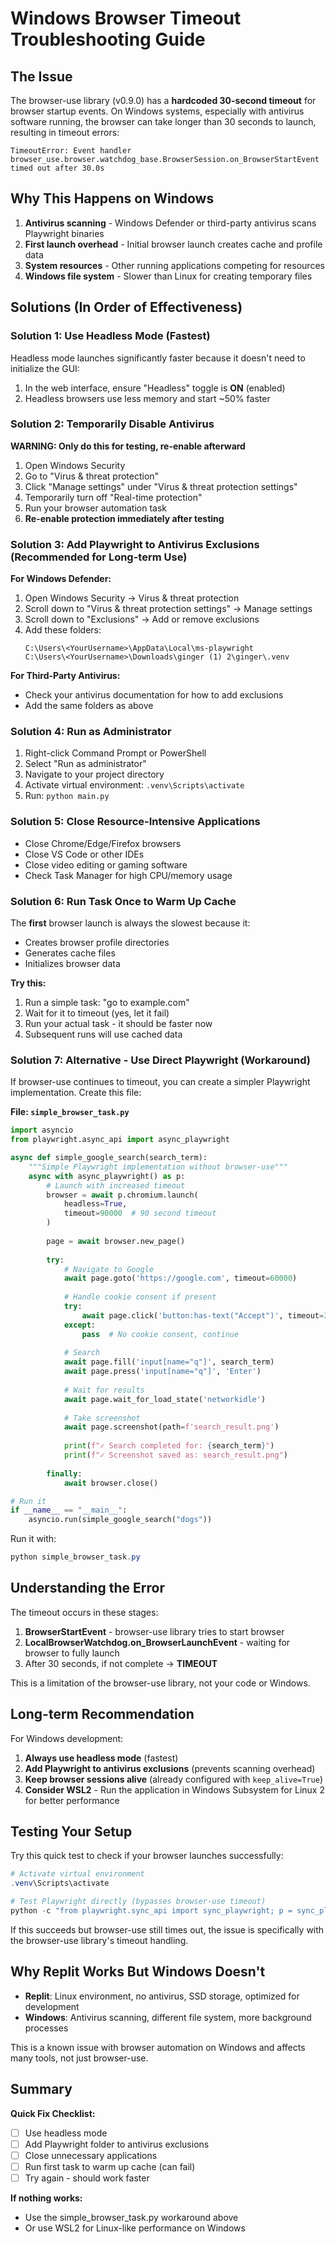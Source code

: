 # Windows Browser Timeout Troubleshooting Guide

## The Issue

The browser-use library (v0.9.0) has a **hardcoded 30-second timeout** for browser startup events. On Windows systems, especially with antivirus software running, the browser can take longer than 30 seconds to launch, resulting in timeout errors:

```
TimeoutError: Event handler browser_use.browser.watchdog_base.BrowserSession.on_BrowserStartEvent timed out after 30.0s
```

## Why This Happens on Windows

1. **Antivirus scanning** - Windows Defender or third-party antivirus scans Playwright binaries
2. **First launch overhead** - Initial browser launch creates cache and profile data
3. **System resources** - Other running applications competing for resources
4. **Windows file system** - Slower than Linux for creating temporary files

## Solutions (In Order of Effectiveness)

### Solution 1: Use Headless Mode (Fastest)
Headless mode launches significantly faster because it doesn't need to initialize the GUI:

1. In the web interface, ensure "Headless" toggle is **ON** (enabled)
2. Headless browsers use less memory and start ~50% faster

### Solution 2: Temporarily Disable Antivirus
**WARNING: Only do this for testing, re-enable afterward**

1. Open Windows Security
2. Go to "Virus & threat protection"
3. Click "Manage settings" under "Virus & threat protection settings"
4. Temporarily turn off "Real-time protection"
5. Run your browser automation task
6. **Re-enable protection immediately after testing**

### Solution 3: Add Playwright to Antivirus Exclusions (Recommended for Long-term Use)

**For Windows Defender:**
1. Open Windows Security → Virus & threat protection
2. Scroll down to "Virus & threat protection settings" → Manage settings
3. Scroll down to "Exclusions" → Add or remove exclusions
4. Add these folders:
   ```
   C:\Users\<YourUsername>\AppData\Local\ms-playwright
   C:\Users\<YourUsername>\Downloads\ginger (1) 2\ginger\.venv
   ```

**For Third-Party Antivirus:**
- Check your antivirus documentation for how to add exclusions
- Add the same folders as above

### Solution 4: Run as Administrator
1. Right-click Command Prompt or PowerShell
2. Select "Run as administrator"
3. Navigate to your project directory
4. Activate virtual environment: `.venv\Scripts\activate`
5. Run: `python main.py`

### Solution 5: Close Resource-Intensive Applications
- Close Chrome/Edge/Firefox browsers
- Close VS Code or other IDEs
- Close video editing or gaming software
- Check Task Manager for high CPU/memory usage

### Solution 6: Run Task Once to Warm Up Cache
The **first** browser launch is always the slowest because it:
- Creates browser profile directories
- Generates cache files
- Initializes browser data

**Try this:**
1. Run a simple task: "go to example.com"
2. Wait for it to timeout (yes, let it fail)
3. Run your actual task - it should be faster now
4. Subsequent runs will use cached data

### Solution 7: Alternative - Use Direct Playwright (Workaround)

If browser-use continues to timeout, you can create a simpler Playwright implementation. Create this file:

**File: `simple_browser_task.py`**
```python
import asyncio
from playwright.async_api import async_playwright

async def simple_google_search(search_term):
    """Simple Playwright implementation without browser-use"""
    async with async_playwright() as p:
        # Launch with increased timeout
        browser = await p.chromium.launch(
            headless=True,
            timeout=90000  # 90 second timeout
        )
        
        page = await browser.new_page()
        
        try:
            # Navigate to Google
            await page.goto('https://google.com', timeout=60000)
            
            # Handle cookie consent if present
            try:
                await page.click('button:has-text("Accept")', timeout=3000)
            except:
                pass  # No cookie consent, continue
            
            # Search
            await page.fill('input[name="q"]', search_term)
            await page.press('input[name="q"]', 'Enter')
            
            # Wait for results
            await page.wait_for_load_state('networkidle')
            
            # Take screenshot
            await page.screenshot(path=f'search_result.png')
            
            print(f"✓ Search completed for: {search_term}")
            print(f"✓ Screenshot saved as: search_result.png")
            
        finally:
            await browser.close()

# Run it
if __name__ == "__main__":
    asyncio.run(simple_google_search("dogs"))
```

Run it with:
```powershell
python simple_browser_task.py
```

## Understanding the Error

The timeout occurs in these stages:
1. **BrowserStartEvent** - browser-use library tries to start browser
2. **LocalBrowserWatchdog.on_BrowserLaunchEvent** - waiting for browser to fully launch
3. After 30 seconds, if not complete → **TIMEOUT**

This is a limitation of the browser-use library, not your code or Windows.

## Long-term Recommendation

For Windows development:
1. **Always use headless mode** (fastest)
2. **Add Playwright to antivirus exclusions** (prevents scanning overhead)
3. **Keep browser sessions alive** (already configured with `keep_alive=True`)
4. **Consider WSL2** - Run the application in Windows Subsystem for Linux 2 for better performance

## Testing Your Setup

Try this quick test to check if your browser launches successfully:

```powershell
# Activate virtual environment
.venv\Scripts\activate

# Test Playwright directly (bypasses browser-use timeout)
python -c "from playwright.sync_api import sync_playwright; p = sync_playwright().start(); browser = p.chromium.launch(headless=True); print('✓ Browser launched successfully!'); browser.close()"
```

If this succeeds but browser-use still times out, the issue is specifically with the browser-use library's timeout handling.

## Why Replit Works But Windows Doesn't

- **Replit**: Linux environment, no antivirus, SSD storage, optimized for development
- **Windows**: Antivirus scanning, different file system, more background processes

This is a known issue with browser automation on Windows and affects many tools, not just browser-use.

## Summary

**Quick Fix Checklist:**
- ☐ Use headless mode
- ☐ Add Playwright folder to antivirus exclusions  
- ☐ Close unnecessary applications
- ☐ Run first task to warm up cache (can fail)
- ☐ Try again - should work faster

**If nothing works:**
- Use the simple_browser_task.py workaround above
- Or use WSL2 for Linux-like performance on Windows
